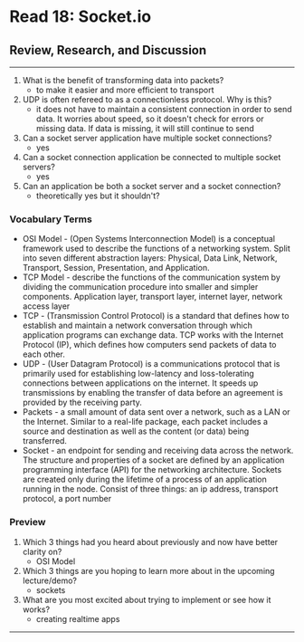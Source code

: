 # Read 18: Socket.io

## Review, Research, and Discussion

<hr>

1. What is the benefit of transforming data into packets?
   - to make it easier and more efficient to transport
1. UDP is often refereed to as a connectionless protocol. Why is this?
   - it does not have to maintain a consistent connection in order to send data. It worries about speed, so it doesn't check for errors or missing data. If data is missing, it will still continue to send
1. Can a socket server application have multiple socket connections?
   - yes
1. Can a socket connection application be connected to multiple socket servers?
   - yes
1. Can an application be both a socket server and a socket connection?
   - theoretically yes but it shouldn't?

### Vocabulary Terms

- OSI Model - (Open Systems Interconnection Model) is a conceptual framework used to describe the functions of a networking system. Split into seven different abstraction layers: Physical, Data Link, Network, Transport, Session, Presentation, and Application.
- TCP Model - describe the functions of the communication system by dividing the communication procedure into smaller and simpler components. Application layer, transport layer, internet layer, network access layer
- TCP - (Transmission Control Protocol) is a standard that defines how to establish and maintain a network conversation through which application programs can exchange data. TCP works with the Internet Protocol (IP), which defines how computers send packets of data to each other.
- UDP - (User Datagram Protocol) is a communications protocol that is primarily used for establishing low-latency and loss-tolerating connections between applications on the internet. It speeds up transmissions by enabling the transfer of data before an agreement is provided by the receiving party.
- Packets - a small amount of data sent over a network, such as a LAN or the Internet. Similar to a real-life package, each packet includes a source and destination as well as the content (or data) being transferred.
- Socket - an endpoint for sending and receiving data across the network. The structure and properties of a socket are defined by an application programming interface (API) for the networking architecture. Sockets are created only during the lifetime of a process of an application running in the node. Consist of three things: an ip address, transport protocol, a port number

### Preview

1. Which 3 things had you heard about previously and now have better clarity on?
   - OSI Model
1. Which 3 things are you hoping to learn more about in the upcoming lecture/demo?
   - sockets
1. What are you most excited about trying to implement or see how it works?
   - creating realtime apps

<hr>
